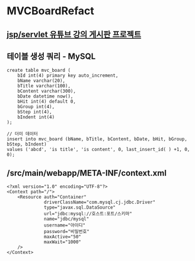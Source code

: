 # MVCBoardRefact   

   
## [jsp/servlet 유튜브 강의 게시판 프로젝트](https://youtu.be/Aw-lOlR0I28?si=5n7JQ1UmRWkj4Poo)   
   

## 테이블 생성 쿼리 - MySQL   
```
create table mvc_board (
	bId int(4) primary key auto_increment,
	bName varchar(20),
	bTitle varchar(100),
	bContent varchar(300),
	bDate datetime now(),
	bHit int(4) default 0,
	bGroup int(4),
	bStep int(4),
	bIndent int(4)
);

// 더미 데이터
insert into mvc_board (bName, bTitle, bContent, bDate, bHit, bGroup, bStep, bIndent)
values ('abcd', 'is title', 'is content', 0, last_insert_id( ) +1, 0, 0);
```

## /src/main/webapp/META-INF/context.xml
```
<?xml version="1.0" encoding="UTF-8"?>
<Context path="/">
    <Resource auth="Container"
              driverClassName="com.mysql.cj.jdbc.Driver"
              type="javax.sql.DataSource"
              url="jdbc:mysql://호스트:포트/스키마"
              name="jdbc/mysql"
              username="아이디"
              password="비밀번호"
              maxActive="50"
              maxWait="1000"
    />
</Context>
```
